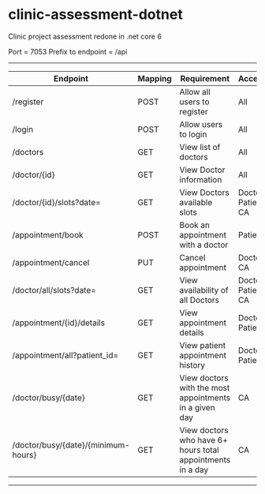 # clinic-assessment-dotnet
 Clinic project assessment redone in .net core 6

 Port = 7053
 Prefix to endpoint = /api
 ________________________________________________________________________________________________________________________________________
|  Endpoint                             |  Mapping  | Requirement                                                 | Access               |
| ------------------------------------- | --------- | ----------------------------------------------------------- | -------------------- |
| /register                             | POST       | Allow all users to register                                 | All                  |
| /login                                | POST      | Allow users to login                                        | All                  |
| /doctors                              | GET       | View list of doctors                                        | All                  |
| /doctor/{id}                         | GET       | View Doctor information                                     | All                  |
| /doctor/{id}/slots?date=             | GET       | View Doctors available slots                                | Doctor, Patient, CA  |
| /appointment/book                     | POST       | Book an appointment with a doctor                           | Patient              |
| /appointment/cancel                   | PUT      | Cancel appointment                                          | Doctor, CA           |
| /doctor/all/slots?date=              | GET       | View availability of all Doctors                            | Doctor, Patient, CA  |
| /appointment/{id}/details             | GET       | View appointment details                                    | Doctor, Patient      |
| /appointment/all?patient_id=          | GET       | View patient appointment history                            | Doctor, Patient      |
| /doctor/busy/{date}                  | GET       | View doctors with the most appointments in a given day      | CA                   |
| /doctor/busy/{date}/{minimum-hours}  | GET       | View doctors who have 6+ hours total appointments in a day  | CA                   |
 ----------------------------------------------------------------------------------------------------------------------------------------
 
 
